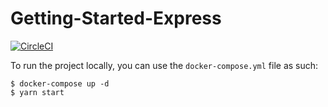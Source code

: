 # Getting-Started-Express

[![CircleCI](https://img.shields.io/circleci/build/github/MrColorado/Getting-Started-Express/master.svg)](https://circleci.com/gh/MrColorado/Getting-Started-Express)

To run the project locally, you can use the `docker-compose.yml` file as such:
```
$ docker-compose up -d
$ yarn start
```
